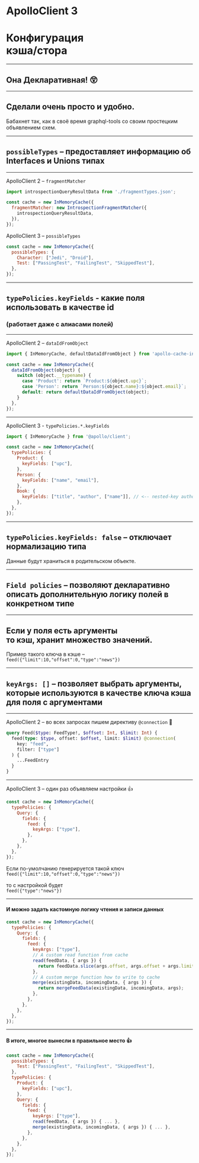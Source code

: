 # ApolloClient 3 <!-- .element: class="grey" -->

# Конфигурация <br/>кэша/стора

-----

## Она Декларативная! 😲

-----

## Сделали очень просто и удобно. <!-- .element: class="green" -->

Бабахнет так, как в своё время graphql-tools со своим простецким объявлением схем. <!-- .element: class="fragment" -->

-----

## `possibleTypes` – предоставляет информацию об Interfaces и Unions типах

-----

ApolloClient 2 – `fragmentMatcher`

```js
import introspectionQueryResultData from './fragmentTypes.json';

const cache = new InMemoryCache({
  fragmentMatcher: new IntrospectionFragmentMatcher({
    introspectionQueryResultData,
  }),
});

```

ApolloClient 3 – `possibleTypes`

```js
const cache = new InMemoryCache({
  possibleTypes: {
    Character: ["Jedi", "Droid"],
    Test: ["PassingTest", "FailingTest", "SkippedTest"],
  },
});

```

-----

## `typePolicies.keyFields` - какие поля использовать в качестве id <br/>

### (работает даже с алиасами полей) <!-- .element: class="gray" -->

-----

ApolloClient 2 – `dataIdFromObject`

```js
import { InMemoryCache, defaultDataIdFromObject } from 'apollo-cache-inmemory';

const cache = new InMemoryCache({
  dataIdFromObject(object) {
    switch (object.__typename) {
      case 'Product': return `Product:${object.upc}`;
      case 'Person': return `Person:${object.name}:${object.email}`;
      default: return defaultDataIdFromObject(object);
    }
  },
});

```

-----

ApolloClient 3 - `typePolicies.*.keyFields`

```js
import { InMemoryCache } from '@apollo/client';

const cache = new InMemoryCache({
  typePolicies: {
    Product: {
      keyFields: ["upc"],
    },
    Person: {
      keyFields: ["name", "email"],
    },
    Book: {
      keyFields: ["title", "author", ["name"]], // <-- nested-key author.name
    },
  },
});

```

-----

## `typePolicies.keyFields: false` – отключает нормализацию типа

Данные будут храниться в родительском объекте. <!-- .element: class="fragment green" -->

-----

## `Field policies` – позволяют декларативно описать дополнительную логику полей в конкретном типе

-----

## Если у поля есть аргументы <br />то кэш, хранит множество значений.

Пример такого ключа в кэше – `feed({"limit":10,"offset":0,"type":"news"})`

-----

## `keyArgs: []` – позволяет выбрать аргументы, которые используются в качестве ключа кэша для поля с аргументами

-----

ApolloClient 2 – во всех запросах пишем директиву `@connection` 💩

```graphql
query Feed($type: FeedType!, $offset: Int, $limit: Int) {
  feed(type: $type, offset: $offset, limit: $limit) @connection(
    key: "feed",
    filter: ["type"]
  ) {
    ...FeedEntry
  }
}

```

-----

ApolloClient 3 – один раз объявляем настройки 👍

```js
const cache = new InMemoryCache({
  typePolicies: {
    Query: {
      fields: {
        feed: {
          keyArgs: ["type"],
        },
      },
    },
  },
});

```

Если по-умолчанию генерируется такой ключ<br/>
`feed({"limit":10,"offset":0,"type":"news"})`

то с настройкой будет <br/>
`feed({"type":"news"})`

-----

#### И можно задать кастомную логику чтения и записи данных

```js
const cache = new InMemoryCache({
  typePolicies: {
    Query: {
      fields: {
        feed: {
          keyArgs: ["type"],
          // A custom read function from cache
          read(feedData, { args }) {
            return feedData.slice(args.offset, args.offset + args.limit);
          },
          // A custom merge function how to write to cache
          merge(existingData, incomingData, { args }) {
            return mergeFeedData(existingData, incomingData, args);
          },
        },
      },
    },
  },
});

```

-----

#### В итоге, многое вынесли в правильное место 👍

```js
const cache = new InMemoryCache({
  possibleTypes: {
    Test: ["PassingTest", "FailingTest", "SkippedTest"],
  },
  typePolicies: {
    Product: {
      keyFields: ["upc"],
    },
    Query: {
      fields: {
        feed: {
          keyArgs: ["type"],
          read(feedData, { args }) { ... },
          merge(existingData, incomingData, { args }) { ... },
        },
      },
    },
  },
});

```

